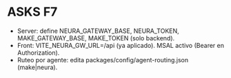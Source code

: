 # ASKS F7
- Server: define NEURA_GATEWAY_BASE, NEURA_TOKEN, MAKE_GATEWAY_BASE, MAKE_TOKEN (solo backend).
- Front: VITE_NEURA_GW_URL=/api (ya aplicado). MSAL activo (Bearer en Authorization).
- Ruteo por agente: edita packages/config/agent-routing.json (make|neura).
